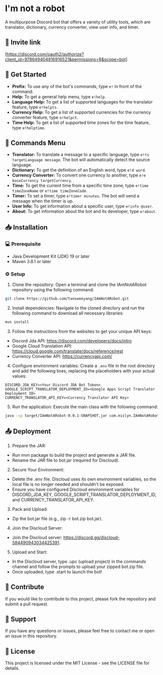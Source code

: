 # I'm not a robot
A multipurpose Discord bot that offers a variety of utility tools, which are translator, dictionary, currency converter, view user info, and timer.

## 🧷 Invite link
[https://discord.com/oauth2/authorize?client_id=978649404816916521&permissions=8&scope=bot]

## 👋 Get Started
- **Prefix:** To use any of the bot's commands, type `e!` in front of the command.
- **Help:** To get a general help menu, type `e!help`.
- **Language Help:** To get a list of supported languages for the translator feature, type `e!helpts`.
- **Currency Help:** To get a list of supported currencies for the currency converter feature, type `e!helpct`.
- **Time Help:** To get a list of supported time zones for the time feature, type `e!helptime`.

## 🤖 Commands Menu
- **Translator:** To translate a message to a specific language, type `e!ts targetLanguage message`. The bot will automatically detect the source language.
- **Dictionary:** To get the definition of an English word, type `e!d word`.
- **Currency Converter:** To convert one currency to another, type `e!e baseCurrency targetCurrency`.
- **Time:** To get the current time from a specific time zone, type `e!time timeZoneName` or `e!time timeZoneCode`.
- **Timer:** To set a timer, type `e!timer minutes`. The bot will send a message when the timer is up.
- **User Info:** To get information about a specific user, type `e!info @user`.
- **About:** To get information about the bot and its developer, type `e!about`.

## 📥 Installation
### 💻 Prerequisite
- Java Development Kit (JDK) 19 or later
- Maven 3.8.1 or later

### ⚙️ Setup
1. Clone the repository: Open a terminal and clone the IAmNotARobot repository using the following command:
```bash 
git clone https://github.com/tansweeyang/IAmNotARobot.git
```
2. Install dependencies: Navigate to the cloned directory and run the following command to download all necessary libraries:
```bash
mvn install
```
3. Follow the instructions from the websites to get your unique API keys:
- Discord Jda API: https://discord.com/developers/docs/intro
- Google Cloud Translation API: https://cloud.google.com/translate/docs/reference/rest
- Currency Converter API: https://currencyapi.com/
4. Configure environment variables: Create a ```.env``` file in the root directory and add the following lines, replacing the placeholders with your actual values:
```env
DISCORD_JDA_KEY=<Your Discord JDA Bot Token>
GOOGLE_SCRIPT_TRANSLATOR_DEPLOYMENT_ID=<Google Apps Script Translator Deployment ID>
CURRENCY_TRANSLATOR_API_KEY=<Currency Translator API Key>
```

5. Run the application: Execute the main class with the following command:
```bash
java -cp target/IAmNotARobot-0.0.1-SNAPSHOT.jar com.eislyn.IAmNotARobot.app.IAmNotARobot
```

## 📤 Deployment
1. Prepare the JAR:
- Run mvn package to build the project and generate a JAR file.
- Rename the JAR file to bot.jar (required for Discloud).
2. Secure Your Environment:
- Delete the .env file. Discloud uses its own environment variables, so the local file is no longer needed and shouldn't be exposed.
- Ensure you have configured Discloud environment variables for DISCORD_JDA_KEY, GOOGLE_SCRIPT_TRANSLATOR_DEPLOYMENT_ID, and CURRENCY_TRANSLATOR_API_KEY.
3. Pack and Upload:
- Zip the bot.jar file (e.g., zip -r bot.zip bot.jar).
4. Join the Discloud Server:
- Join the Discloud server: https://discord.gg/discloud-584490943034425391.
5. Upload and Start:
- In the Discloud server, type .upc (upload project) in the commands channel and follow the prompts to upload your zipped bot.zip file.
- Once uploaded, type .start to launch the bot!

## 👥 Contribute
If you would like to contribute to this project, please fork the repository and submit a pull request.

## 🦻 Support
If you have any questions or issues, please feel free to contact me or open an issue in this repository.

## 📃 License
This project is licensed under the MIT License - see the LICENSE file for details.
